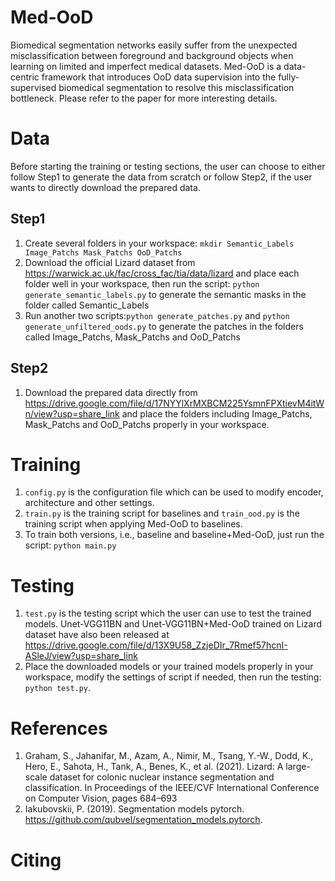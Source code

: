 # Med-OoD
Biomedical segmentation networks easily suffer from the unexpected misclassification between foreground and background objects when learning on limited and imperfect medical datasets. Med-OoD is a data-centric framework that introduces OoD data supervision into the fully-supervised biomedical segmentation to resolve this misclassification bottleneck. Please refer to the paper for more interesting details. 

# Data
Before starting the training or testing sections, the user can choose to either follow Step1 to generate the data from scratch or follow Step2, if the user wants to directly download the prepared data.
## Step1
1. Create several folders in your workspace:
```mkdir Semantic_Labels Image_Patchs Mask_Patchs OoD_Patchs```
2. Download the official Lizard dataset from https://warwick.ac.uk/fac/cross_fac/tia/data/lizard and place each folder well in your workspace, then run the script: ```python generate_semantic_labels.py``` to generate the semantic masks in the folder called Semantic_Labels
3. Run another two scripts:```python generate_patches.py``` and ```python generate_unfiltered_oods.py``` to generate the patches in the folders called Image_Patchs, Mask_Patchs and OoD_Patchs 
## Step2
1. Download the prepared data directly from https://drive.google.com/file/d/17NYYlXrMXBCM225YsmnFPXtievM4itWn/view?usp=share_link and place the folders including Image_Patchs, Mask_Patchs and OoD_Patchs properly in your workspace. 
# Training
1. ```config.py``` is the configuration file which can be used to modify encoder, architecture and other settings. 
2. ```train.py``` is the training script for baselines and ```train_ood.py``` is the training script when applying Med-OoD to baselines. 
3. To train both versions, i.e., baseline and baseline+Med-OoD, just run the script: ```python main.py```
# Testing
1. ```test.py``` is the testing script which the user can use to test the trained models. Unet-VGG11BN and Unet-VGG11BN+Med-OoD trained on Lizard dataset have also been released at https://drive.google.com/file/d/13X9U58_ZzjeDIr_7Rmef57hcnI-ASleJ/view?usp=share_link
2. Place the downloaded models or your trained models properly in your workspace, modify the settings of script if needed, then run the testing: ```python test.py```.
# References
1. Graham, S., Jahanifar, M., Azam, A., Nimir, M., Tsang, Y.-W., Dodd, K., Hero, E., Sahota, H., Tank, A., Benes, K., et al. (2021). Lizard: A large-scale dataset for colonic nuclear instance segmentation and classification. In Proceedings of the IEEE/CVF International Conference on Computer Vision, pages 684–693
2. Iakubovskii, P. (2019). Segmentation models pytorch. https://github.com/qubvel/segmentation_models.pytorch.
# Citing
